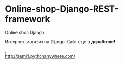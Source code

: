 # Online-shop-Django-REST-framework
Online shop Django

Интернет-магазин на Django.
Сайт еще в <b>доработке!</b>


<b></b>
,<br>
http://zemi4.pythonanywhere.com/
